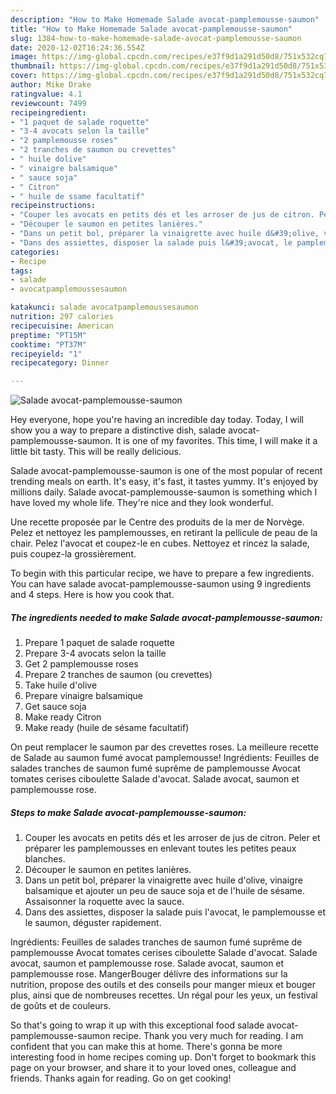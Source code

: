 ```yaml
---
description: "How to Make Homemade Salade avocat-pamplemousse-saumon"
title: "How to Make Homemade Salade avocat-pamplemousse-saumon"
slug: 1384-how-to-make-homemade-salade-avocat-pamplemousse-saumon
date: 2020-12-02T16:24:36.554Z
image: https://img-global.cpcdn.com/recipes/e37f9d1a291d50d8/751x532cq70/salade-avocat-pamplemousse-saumon-photo-principale-de-la-recette.jpg
thumbnail: https://img-global.cpcdn.com/recipes/e37f9d1a291d50d8/751x532cq70/salade-avocat-pamplemousse-saumon-photo-principale-de-la-recette.jpg
cover: https://img-global.cpcdn.com/recipes/e37f9d1a291d50d8/751x532cq70/salade-avocat-pamplemousse-saumon-photo-principale-de-la-recette.jpg
author: Mike Drake
ratingvalue: 4.1
reviewcount: 7499
recipeingredient:
- "1 paquet de salade roquette"
- "3-4 avocats selon la taille"
- "2 pamplemousse roses"
- "2 tranches de saumon ou crevettes"
- " huile dolive"
- " vinaigre balsamique"
- " sauce soja"
- " Citron"
- " huile de ssame facultatif"
recipeinstructions:
- "Couper les avocats en petits dés et les arroser de jus de citron. Peler et préparer les pamplemousses en enlevant toutes les petites peaux blanches."
- "Découper le saumon en petites lanières."
- "Dans un petit bol, préparer la vinaigrette avec huile d&#39;olive, vinaigre balsamique et ajouter un peu de sauce soja et de l&#39;huile de sésame. Assaisonner la roquette avec la sauce."
- "Dans des assiettes, disposer la salade puis l&#39;avocat, le pamplemousse et le saumon, déguster rapidement."
categories:
- Recipe
tags:
- salade
- avocatpamplemoussesaumon

katakunci: salade avocatpamplemoussesaumon 
nutrition: 297 calories
recipecuisine: American
preptime: "PT15M"
cooktime: "PT37M"
recipeyield: "1"
recipecategory: Dinner

---
```



![Salade avocat-pamplemousse-saumon](https://img-global.cpcdn.com/recipes/e37f9d1a291d50d8/751x532cq70/salade-avocat-pamplemousse-saumon-photo-principale-de-la-recette.jpg)

Hey everyone, hope you're having an incredible day today. Today, I will show you a way to prepare a distinctive dish, salade avocat-pamplemousse-saumon. It is one of my favorites. This time, I will make it a little bit tasty. This will be really delicious.

Salade avocat-pamplemousse-saumon is one of the most popular of recent trending meals on earth. It's easy, it's fast, it tastes yummy. It's enjoyed by millions daily. Salade avocat-pamplemousse-saumon is something which I have loved my whole life. They're nice and they look wonderful.

Une recette proposée par le Centre des produits de la mer de Norvège. Pelez et nettoyez les pamplemousses, en retirant la pellicule de peau de la chair. Pelez l&#39;avocat et coupez-le en cubes. Nettoyez et rincez la salade, puis coupez-la grossièrement.


To begin with this particular recipe, we have to prepare a few ingredients. You can have salade avocat-pamplemousse-saumon using 9 ingredients and 4 steps. Here is how you cook that.

<!--inarticleads1-->

##### The ingredients needed to make Salade avocat-pamplemousse-saumon:

1. Prepare 1 paquet de salade roquette
1. Prepare 3-4 avocats selon la taille
1. Get 2 pamplemousse roses
1. Prepare 2 tranches de saumon (ou crevettes)
1. Take  huile d&#39;olive
1. Prepare  vinaigre balsamique
1. Get  sauce soja
1. Make ready  Citron
1. Make ready  (huile de sésame facultatif)


On peut remplacer le saumon par des crevettes roses. La meilleure recette de Salade au saumon fumé avocat pamplemousse! Ingrédients: Feuilles de salades tranches de saumon fumé suprême de pamplemousse Avocat tomates cerises ciboulette Salade d&#39;avocat. Salade avocat, saumon et pamplemousse rose. 

<!--inarticleads2-->

##### Steps to make Salade avocat-pamplemousse-saumon:

1. Couper les avocats en petits dés et les arroser de jus de citron. Peler et préparer les pamplemousses en enlevant toutes les petites peaux blanches.
1. Découper le saumon en petites lanières.
1. Dans un petit bol, préparer la vinaigrette avec huile d&#39;olive, vinaigre balsamique et ajouter un peu de sauce soja et de l&#39;huile de sésame. Assaisonner la roquette avec la sauce.
1. Dans des assiettes, disposer la salade puis l&#39;avocat, le pamplemousse et le saumon, déguster rapidement.


Ingrédients: Feuilles de salades tranches de saumon fumé suprême de pamplemousse Avocat tomates cerises ciboulette Salade d&#39;avocat. Salade avocat, saumon et pamplemousse rose. Salade avocat, saumon et pamplemousse rose. MangerBouger délivre des informations sur la nutrition, propose des outils et des conseils pour manger mieux et bouger plus, ainsi que de nombreuses recettes. Un régal pour les yeux, un festival de goûts et de couleurs. 

So that's going to wrap it up with this exceptional food salade avocat-pamplemousse-saumon recipe. Thank you very much for reading. I am confident that you can make this at home. There's gonna be more interesting food in home recipes coming up. Don't forget to bookmark this page on your browser, and share it to your loved ones, colleague and friends. Thanks again for reading. Go on get cooking!
